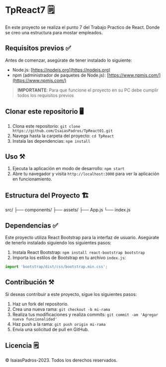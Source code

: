 # TpReact7 🗒️

En este proyecto se realiza el punto 7 del Trabajo Practico de React. Donde se creo una estructura para mostar empleados. 
 
## Requisitos previos ✅

Antes de comenzar, asegúrate de tener instalado lo siguiente:

- Node.js: [https://nodejs.org](https://nodejs.org)
- npm (administrador de paquetes de Node.js): [https://www.npmjs.com/](https://www.npmjs.com/)

>**IMPORTANTE**: Para que funcione el proyecto en su PC debe cumplir todos los requisitos previos

## Clonar este repositorio 🖥️

1. Clona este repositorio: `git clone https://github.com/IsaiasPadros/TpReact01.git`
2. Navega hasta la carpeta del proyecto: `cd TpReact`
3. Instala las dependencias: `npm install`

## Uso ⚒️

1. Ejecuta la aplicación en modo de desarrollo: `npm start`
2. Abre tu navegador y visita `http://localhost:3000` para ver la aplicación en funcionamiento.

## Estructura del Proyecto 🏗️

src/
├── components/
├── assets/
├── App.js
└── index.js

## Dependencias ✅

Este proyecto utiliza React Bootstrap para la interfaz de usuario. Asegúrate de tenerlo instalado siguiendo los siguientes pasos:

1. Instala React Bootstrap: `npm install react-bootstrap bootstrap`
2. Importa los estilos de Bootstrap en tu archivo `index.js`:

```javascript
import 'bootstrap/dist/css/bootstrap.min.css';
```


## Contribución ⚒️

Si deseas contribuir a este proyecto, sigue los siguientes pasos:

1. Haz un fork del repositorio.
2. Crea una nueva rama: `git checkout -b mi-rama`
3. Realiza tus modificaciones y realiza commits: `git commit -am 'Agregar nueva funcionalidad'`
4. Haz push a la rama: `git push origin mi-rama`
5. Envía una solicitud de pull en GitHub.

## Licencia 🗒️

© IsaiasPadros-2023. Todos los derechos reservados.